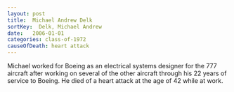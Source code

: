 ```yaml
---
layout: post
title:  Michael Andrew Delk
sortKey:  Delk, Michael Andrew
date:   2006-01-01
categories: class-of-1972
causeOfDeath: heart attack
---
```

Michael worked for Boeing as an electrical systems designer for the 777 aircraft after working on several of the other aircraft through his 22 years of service to Boeing.  He died of a heart attack at the age of 42 while at work.
